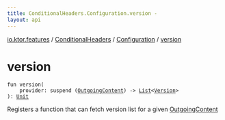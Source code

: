 ```yaml
---
title: ConditionalHeaders.Configuration.version - 
layout: api
---
```


<div class='api-docs-breadcrumbs'><a href="../../index.html">io.ktor.features</a> / <a href="../index.html">ConditionalHeaders</a> / <a href="index.html">Configuration</a> / <a href="./version.html">version</a></div>

# version

<div class="signature"><code><span class="keyword">fun </span><span class="identifier">version</span><span class="symbol">(</span><br/>&nbsp;&nbsp;&nbsp;&nbsp;<span class="parameterName" id="io.ktor.features.ConditionalHeaders.Configuration$version(kotlin.SuspendFunction1((io.ktor.http.content.OutgoingContent, kotlin.collections.List((io.ktor.http.content.Version)))))/provider">provider</span><span class="symbol">:</span>&nbsp;<span class="keyword">suspend </span><span class="symbol">(</span><a href="../../../io.ktor.http.content/-outgoing-content/index.html"><span class="identifier">OutgoingContent</span></a><span class="symbol">)</span>&nbsp;<span class="symbol">-&gt;</span>&nbsp;<a href="https://kotlinlang.org/api/latest/jvm/stdlib/kotlin.collections/-list/index.html"><span class="identifier">List</span></a><span class="symbol">&lt;</span><a href="../../../io.ktor.http.content/-version/index.html"><span class="identifier">Version</span></a><span class="symbol">&gt;</span><br/><span class="symbol">)</span><span class="symbol">: </span><a href="https://kotlinlang.org/api/latest/jvm/stdlib/kotlin/-unit/index.html"><span class="identifier">Unit</span></a></code></div>

Registers a function that can fetch version list for a given <a href="../../../io.ktor.http.content/-outgoing-content/index.html">OutgoingContent</a>

